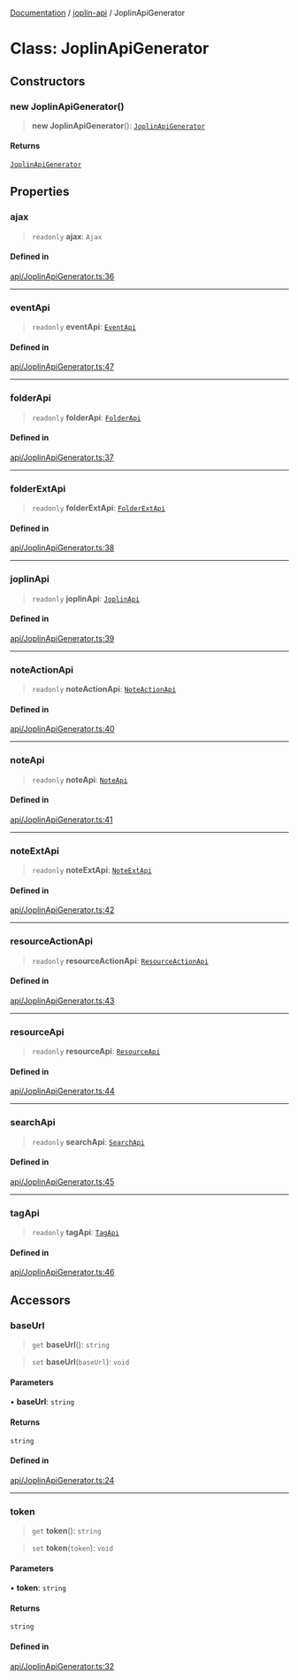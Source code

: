[Documentation](../../packages.md) / [joplin-api](../index.md) / JoplinApiGenerator

# Class: JoplinApiGenerator

## Constructors

### new JoplinApiGenerator()

> **new JoplinApiGenerator**(): [`JoplinApiGenerator`](JoplinApiGenerator.md)

#### Returns

[`JoplinApiGenerator`](JoplinApiGenerator.md)

## Properties

### ajax

> `readonly` **ajax**: `Ajax`

#### Defined in

[api/JoplinApiGenerator.ts:36](https://github.com/rxliuli/joplin-utils/blob/856dd8cbf75fe71932485581a99ca0e4ebcdd5e8/packages/joplin-api/src/api/JoplinApiGenerator.ts#L36)

---

### eventApi

> `readonly` **eventApi**: [`EventApi`](EventApi.md)

#### Defined in

[api/JoplinApiGenerator.ts:47](https://github.com/rxliuli/joplin-utils/blob/856dd8cbf75fe71932485581a99ca0e4ebcdd5e8/packages/joplin-api/src/api/JoplinApiGenerator.ts#L47)

---

### folderApi

> `readonly` **folderApi**: [`FolderApi`](FolderApi.md)

#### Defined in

[api/JoplinApiGenerator.ts:37](https://github.com/rxliuli/joplin-utils/blob/856dd8cbf75fe71932485581a99ca0e4ebcdd5e8/packages/joplin-api/src/api/JoplinApiGenerator.ts#L37)

---

### folderExtApi

> `readonly` **folderExtApi**: [`FolderExtApi`](FolderExtApi.md)

#### Defined in

[api/JoplinApiGenerator.ts:38](https://github.com/rxliuli/joplin-utils/blob/856dd8cbf75fe71932485581a99ca0e4ebcdd5e8/packages/joplin-api/src/api/JoplinApiGenerator.ts#L38)

---

### joplinApi

> `readonly` **joplinApi**: [`JoplinApi`](JoplinApi.md)

#### Defined in

[api/JoplinApiGenerator.ts:39](https://github.com/rxliuli/joplin-utils/blob/856dd8cbf75fe71932485581a99ca0e4ebcdd5e8/packages/joplin-api/src/api/JoplinApiGenerator.ts#L39)

---

### noteActionApi

> `readonly` **noteActionApi**: [`NoteActionApi`](NoteActionApi.md)

#### Defined in

[api/JoplinApiGenerator.ts:40](https://github.com/rxliuli/joplin-utils/blob/856dd8cbf75fe71932485581a99ca0e4ebcdd5e8/packages/joplin-api/src/api/JoplinApiGenerator.ts#L40)

---

### noteApi

> `readonly` **noteApi**: [`NoteApi`](NoteApi.md)

#### Defined in

[api/JoplinApiGenerator.ts:41](https://github.com/rxliuli/joplin-utils/blob/856dd8cbf75fe71932485581a99ca0e4ebcdd5e8/packages/joplin-api/src/api/JoplinApiGenerator.ts#L41)

---

### noteExtApi

> `readonly` **noteExtApi**: [`NoteExtApi`](NoteExtApi.md)

#### Defined in

[api/JoplinApiGenerator.ts:42](https://github.com/rxliuli/joplin-utils/blob/856dd8cbf75fe71932485581a99ca0e4ebcdd5e8/packages/joplin-api/src/api/JoplinApiGenerator.ts#L42)

---

### resourceActionApi

> `readonly` **resourceActionApi**: [`ResourceActionApi`](ResourceActionApi.md)

#### Defined in

[api/JoplinApiGenerator.ts:43](https://github.com/rxliuli/joplin-utils/blob/856dd8cbf75fe71932485581a99ca0e4ebcdd5e8/packages/joplin-api/src/api/JoplinApiGenerator.ts#L43)

---

### resourceApi

> `readonly` **resourceApi**: [`ResourceApi`](ResourceApi.md)

#### Defined in

[api/JoplinApiGenerator.ts:44](https://github.com/rxliuli/joplin-utils/blob/856dd8cbf75fe71932485581a99ca0e4ebcdd5e8/packages/joplin-api/src/api/JoplinApiGenerator.ts#L44)

---

### searchApi

> `readonly` **searchApi**: [`SearchApi`](SearchApi.md)

#### Defined in

[api/JoplinApiGenerator.ts:45](https://github.com/rxliuli/joplin-utils/blob/856dd8cbf75fe71932485581a99ca0e4ebcdd5e8/packages/joplin-api/src/api/JoplinApiGenerator.ts#L45)

---

### tagApi

> `readonly` **tagApi**: [`TagApi`](TagApi.md)

#### Defined in

[api/JoplinApiGenerator.ts:46](https://github.com/rxliuli/joplin-utils/blob/856dd8cbf75fe71932485581a99ca0e4ebcdd5e8/packages/joplin-api/src/api/JoplinApiGenerator.ts#L46)

## Accessors

### baseUrl

> `get` **baseUrl**(): `string`

> `set` **baseUrl**(`baseUrl`): `void`

#### Parameters

• **baseUrl**: `string`

#### Returns

`string`

#### Defined in

[api/JoplinApiGenerator.ts:24](https://github.com/rxliuli/joplin-utils/blob/856dd8cbf75fe71932485581a99ca0e4ebcdd5e8/packages/joplin-api/src/api/JoplinApiGenerator.ts#L24)

---

### token

> `get` **token**(): `string`

> `set` **token**(`token`): `void`

#### Parameters

• **token**: `string`

#### Returns

`string`

#### Defined in

[api/JoplinApiGenerator.ts:32](https://github.com/rxliuli/joplin-utils/blob/856dd8cbf75fe71932485581a99ca0e4ebcdd5e8/packages/joplin-api/src/api/JoplinApiGenerator.ts#L32)
